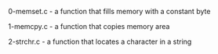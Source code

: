 0-memset.c - a function that fills memory with a constant byte

1-memcpy.c - a function that copies memory area

2-strchr.c - a function that locates a character in a string
